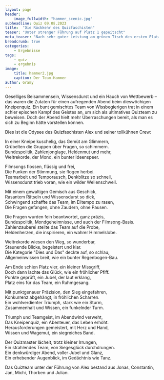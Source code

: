 ```yaml
---
layout: page
header:
    image_fullwidth: "hammer_scenic.jpg"
subheadline: Quiz 09.08.2023
title:  "Die Rückkehr des Quizfaschisten"
teaser: "Unter strenger Führung auf Platz 1 gepeitscht"
meta_teaser: "Nach sehr guter Leistung am grünen Tisch den ersten Platz ergattert"
breadcrumb: true
categories:
    - Ergebnisse
tags:
    - quiz
    - ergebnis
image:
    title: hammer2.jpg
    caption: Der Team-Hammer
author: Gramy
---
```


Geselliges Beisammensein, Wissensdurst und ein Hauch von Wettbewerb – das waren die Zutaten für einen aufregenden Abend beim dieswöchigen Kneipenquiz. Ein bunt gemischtes Team von Wissbegierigen trat in einem schier epischen Kampf des Geistes an, um sich als ultimatives Quizteam zu beweisen. Doch der Abend hielt mehr Überraschungen bereit, als man es sich zu Beginn hätte vorstellen können. 

Dies ist die Odysee des Quizfaschisten Alex und seiner tollkühnen Crew:

In einer Kneipe kuschelig, das Gemüt am Glimmern,<br>
Grübelten die Gruppen über Fragen, so schimmern.<br>
Bundespolitik, Zahlenjonglage, Heldenmut und mehr,<br>
Weltrekorde, der Mond, ein bunter Ideenspeer.<br>

Filmsongs flossen, flüssig und frei,<br>
Die Funken der Stimmung, sie flogen herbei.<br>
Teamarbeit und Temporausch, Denkblitze so schnell,<br>
Wissensdurst trieb voran, wie ein wilder Wellenschwell.<br>

Mit einem gewaltigen Gemisch aus Geschick,<br>
Rasantem Rätseln und Wissensdurst so dick,<br>
Schwingend schaffte das Team, im Eiltempo zu rasen,<br>
Die Fragen gefangen, ohne Zaudern, ohne Pausen.

Die Fragen wurden fein beantwortet, ganz präzis,<br>
Bundespolitik, Mondgeheimnisse, und auch der Filmsong-Basis.<br>
Zahlenzauberei stellte das Team auf die Probe,<br>
Heldenherzen, die inspirieren, ein wahrer Himmelslobe.

Weltrekorde wiesen den Weg, so wunderbar,<br>
Staunende Blicke, begeistert und klar.<br>
Die Kategorie "Dies und Das" deckte auf, so schlau,<br>
Allgemeinwissen breit, wie ein bunter Regenbogen-Bau.

Am Ende schien Platz vier, ein kleiner Missgriff,<br>
Doch dann lachte das Glück, wie ein fröhlicher Pfiff.<br>
Punkte geprüft, ein Jubel, der laut erklang,<br>
Platz eins für das Team, ein Ruhmgesang.

Mit punktgenauer Präzision, den Sieg eingefahren,<br>
Konkurrenz abgehängt, in fröhlichen Scharren.<br>
Ein wohlverdienter Triumph, stark wie ein Sturm,<br>
Zusammenhalt und Wissen, ein funkelnder Turm.<br>

Triumph und Teamgeist, im Abendwind verweht,<br>
Das Kneipenquiz, ein Abenteuer, das Leben erhöht.<br>
Herausforderungen gemeistert, mit Herz und Hand,<br>
Wissen und Wagemut, ein siegreiches Band.

Der Quizmaster lächelt, trotz kleiner Irrungen,<br>
Ein strahlendes Team, von Siegesglück durchdrungen.<br>
Ein denkwürdiger Abend, voller Jubel und Glanz,<br>
Ein erhebender Augenblick, im Gedächtnis wie Tanz.


Das Quizteam unter der Führung von Alex bestand aus Jonas, Constantin, Jan, Michi, Thorben und Julian.

